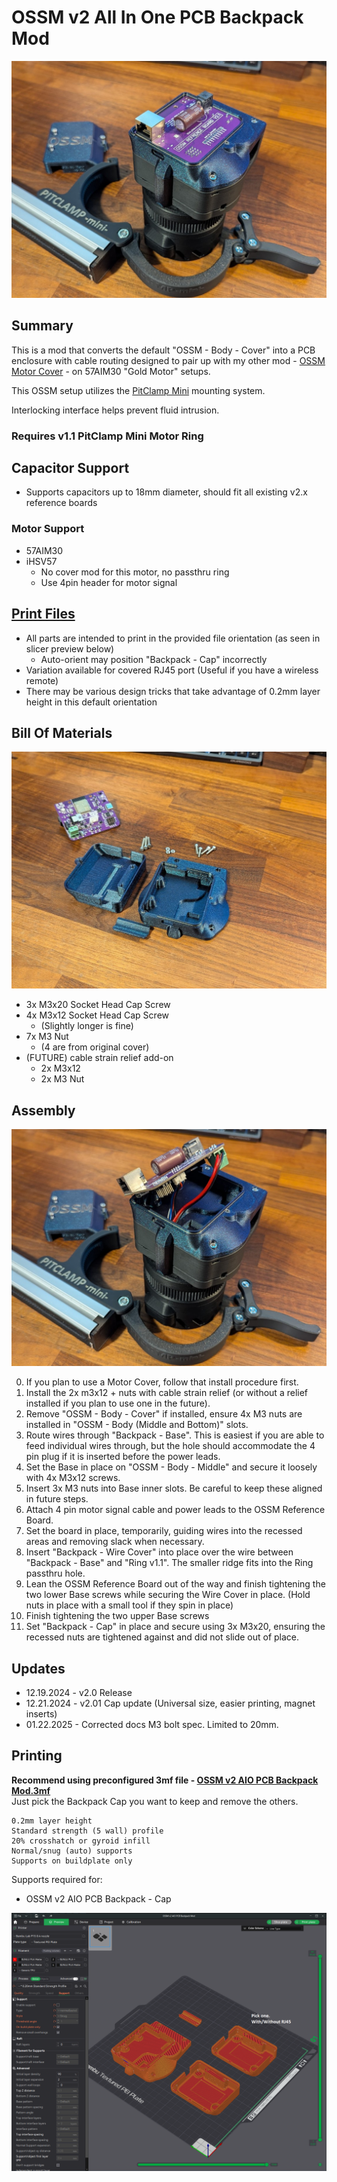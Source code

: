# OSSM v2 All In One PCB Backpack Mod
![](Images/Photos/BoardInstalled.jpg)

## Summary   
This is a mod that converts the default "OSSM - Body - Cover" into a PCB enclosure with cable routing designed to pair up with my other mod - [OSSM Motor Cover](https://github.com/armpitMFG/OSSM-Parts/tree/main/OSSM%20Motor%20Cover) - on 57AIM30 "Gold Motor" setups.  

This OSSM setup utilizes the [PitClamp Mini](https://github.com/armpitMFG/PitClamp-Mini) mounting system.

Interlocking interface helps prevent fluid intrusion.

### Requires v1.1 PitClamp Mini Motor Ring  


## Capacitor Support
- Supports capacitors up to 18mm diameter, should fit all existing v2.x reference boards

### Motor Support
- 57AIM30
- iHSV57
  - No cover mod for this motor, no passthru ring
  - Use 4pin header for motor signal


## [Print Files](Files/)  
 - All parts are intended to print in the provided file orientation (as seen in slicer preview below)  
   - Auto-orient may position "Backpack - Cap" incorrectly
 - Variation available for covered RJ45 port (Useful if you have a wireless remote)
 - There may be various design tricks that take advantage of 0.2mm layer height in this default orientation

## Bill Of Materials
![](Images/Photos/Parts1.jpg)

  - 3x M3x20 Socket Head Cap Screw
  - 4x M3x12 Socket Head Cap Screw
    - (Slightly longer is fine)
  - 7x M3 Nut 
    - (4 are from original cover)
  - (FUTURE) cable strain relief add-on
    - 2x M3x12
    - 2x M3 Nut

## Assembly

![](Images/Photos/CableRouting.jpg)

0. If you plan to use a Motor Cover, follow that install procedure first.  
1. Install the 2x m3x12 + nuts with cable strain relief (or without a relief installed if you plan to use one in the future).
3. Remove "OSSM - Body - Cover" if installed, ensure 4x M3 nuts are installed in "OSSM - Body (Middle and Bottom)" slots.  
4. Route wires through "Backpack - Base". This is easiest if you are able to feed individual wires through, but the hole should accommodate the 4 pin plug if it is inserted before the power leads.  
5. Set the Base in place on "OSSM - Body - Middle" and secure it loosely with 4x M3x12 screws.  
6. Insert 3x M3 nuts into Base inner slots. Be careful to keep these aligned in future steps.  
7. Attach 4 pin motor signal cable and power leads to the OSSM Reference Board.  
8. Set the board in place, temporarily, guiding wires into the recessed areas and removing slack when necessary.
9. Insert "Backpack - Wire Cover" into place over the wire between "Backpack - Base" and "Ring v1.1". The smaller ridge fits into the Ring passthru hole.  
10. Lean the OSSM Reference Board out of the way and finish tightening the two lower Base screws while securing the Wire Cover in place. (Hold nuts in place with a small tool if they spin in place)  
11. Finish tightening the two upper Base screws  
12. Set "Backpack - Cap" in place and secure using 3x M3x20, ensuring the recessed nuts are tightened against and did not slide out of place.

## Updates
  - 12.19.2024 - v2.0 Release
  - 12.21.2024 - v2.01 Cap update (Universal size, easier printing, magnet inserts)
  - 01.22.2025 - Corrected docs M3 bolt spec. Limited to 20mm.

## Printing

**Recommend using preconfigured 3mf file - [OSSM v2 AIO PCB Backpack Mod.3mf](Files/Preconfigured%203mf%20Files/)**  
Just pick the Backpack Cap you want to keep and remove the others.

    0.2mm layer height
    Standard strength (5 wall) profile
    20% crosshatch or gyroid infill
    Normal/snug (auto) supports
    Supports on buildplate only
  
Supports required for:
  - OSSM v2 AIO PCB Backpack - Cap

![](Images/Print/Print.png)  

